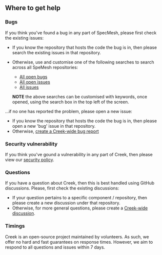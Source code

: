 ## Where to get help

### Bugs

If you think you've found a bug in any part of SpecMesh, please first check the existing issues:

* If you know the repository that hosts the code the bug is in, then please search the existing issues in that repository.
* Otherwise, use and customise one of the following searches to search across all SpeMesh repositories:
    * [All open bugs](https://github.com/search?q=org%3Aspecmesh+is%3Aissue+is%3Aopen+is%3Abug&type=issues)
    * [All open issues](https://github.com/search?q=org%3Aspecmesh+is%3Aissue+is%3Aopen&type=issues)
    * [All issues](https://github.com/search?q=org%3Aspecmesh+is%3Aissue&type=issues)

  **NOTE** the above searches can be customised with keywords, once opened, using the search box in the top left of the screen.

...if no one has reported the problem, please open a new issue:

* If you know the repository that hosts the code the bug is in, then please open a new 'bug' issue in that repository.
* Otherwise, [create a Creek-wide bug report](https://github.com/specmesh/.github/issues/new?assignees=big-andy-coates&labels=bug&template=bug_report.md)

### Security vulnerability

If you think you've gound a vulnerability in any part of Creek,
then please view our [security policy](https://github.com/specmesh/.github/security/policy).

### Questions

If you have a question about Creek, then this is best handled using GitHub discussions. Please, first check the existing discussions:

* If your question pertains to a specific component / repository, then please create a new discussion under that repository.
* Otherwise, for more general questions, please create a [Creek-wide discussion](https://github.com/orgs/specmesh/discussions/new?category=q-a).


### Timings
Creek is an open-source project maintained by volunteers. As such, we offer no hard and fast guarantees on response times. However, we aim to respond to all questions and issues within 7 days.